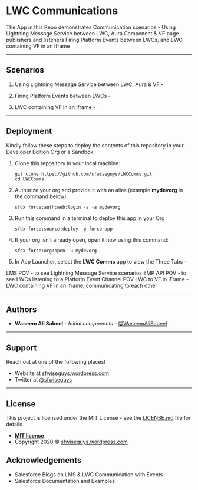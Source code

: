 # LWC Communications
The App in this Repo demonstrates Communication scenarios  - 
Using Lightning Message Service between LWC, Aura Component & VF page publishers and listeners
Firing Platform Events between LWCs, and
LWC containing VF in an iframe

---

## Scenarios

1. Using Lightning Message Service between LWC, Aura & VF - 

1. Firing Platform Events between LWCs - 

1. LWC containing VF in an iframe - 

---

## Deployment
Kindly follow these steps to deploy the contents of this repository in your Developer Edition Org or a Sandbox.

1. Clone this repository in your local machine:

    ```
    git clone https://github.com/sfwiseguys/LWCComms.git
    cd LWCComms
    ```

1. Authorize your org and provide it with an alias (example **mydevorg** in the command below):

    ```
    sfdx force:auth:web:login -s -a mydevorg
    ```

1. Run this command in a terminal to deploy this app in your Org

    ```
    sfdx force:source:deploy -p force-app
    ```

1. If your org isn't already open, open it now using this command:

    ```
    sfdx force:org:open -u mydevorg
    ```

1. In App Launcher, select the **LWC Comms** app to view the Three Tabs - 

LMS POV - to see Lightning Message Service scenarios
EMP API POV - to see LWCs listening to a Platform Event Channel
POV LWC to VF in iFrame - LWC containing VF in an iframe, communicating to each other

---

## Authors

* **Waseem Ali Sabeel** - *Initial components* - [@WaseemAliSabeel](https://github.com/WaseemAliSabeel)

---

## Support

Reach out at one of the following places!

- Website at [sfwiseguys.wordpress.com](https://sfwiseguys.wordpress.com)
- Twitter at [@sfwiseguys](https://twitter.com/sfwiseguys)

---

## License

This project is licensed under the MIT License - see the [LICENSE.md](LICENSE.md) file for details

- **[MIT license](http://opensource.org/licenses/mit-license.php)**
- Copyright 2020 © [sfwiseguys.wordpress.com](https://sfwiseguys.wordpress.com)

## Acknowledgements

* Salesforce Blogs on LMS & LWC Communication with Events
* Salesforce Documentation and Examples
